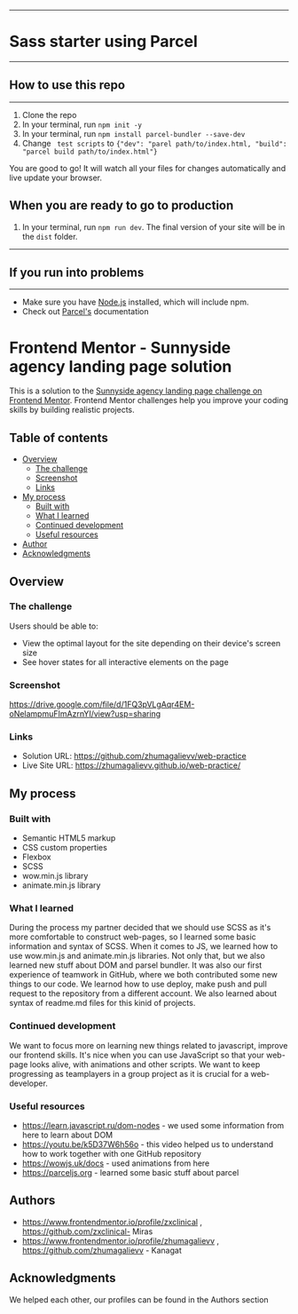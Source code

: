 ***
# Sass starter using Parcel
***
## How to use this repo
***
 1. Clone the repo
 2. In your terminal, run  ```npm init -y```
 3. In your terminal, run  ```npm install parcel-bundler --save-dev```
 4. Change ``` test scripts``` to  ```{"dev": "parel path/to/index.html, "build": "parcel build path/to/index.html"}```

 You are good to go! It will watch all your files for changes automatically and live update your browser.

## When you are ready to go to production

1. In your terminal, run ```npm run dev```. The final version of your site will be in the ```dist``` folder.

***
## If you run into problems
***
- Make sure you have [Node.js](https://nodejs.org/en/) installed, which will include npm.
- Check out [Parcel's](https://parceljs.org/) documentation

# Frontend Mentor - Sunnyside agency landing page solution

This is a solution to the [Sunnyside agency landing page challenge on Frontend Mentor](https://www.frontendmentor.io/challenges/sunnyside-agency-landing-page-7yVs3B6ef). Frontend Mentor challenges help you improve your coding skills by building realistic projects.

## Table of contents

- [Overview](#overview)
  - [The challenge](#the-challenge)
  - [Screenshot](#screenshot)
  - [Links](#links)
- [My process](#my-process)
  - [Built with](#built-with)
  - [What I learned](#what-i-learned)
  - [Continued development](#continued-development)
  - [Useful resources](#useful-resources)
- [Author](#author)
- [Acknowledgments](#acknowledgments)


## Overview

### The challenge

Users should be able to:

- View the optimal layout for the site depending on their device's screen size
- See hover states for all interactive elements on the page

### Screenshot

https://drive.google.com/file/d/1FQ3pVLgAqr4EM-oNelampmuFImAzrnYI/view?usp=sharing

### Links

- Solution URL: https://github.com/zhumagalievv/web-practice
- Live Site URL: https://zhumagalievv.github.io/web-practice/

## My process

### Built with

- Semantic HTML5 markup
- CSS custom properties
- Flexbox
- SCSS
- wow.min.js library
- animate.min.js library

### What I learned

During the process my partner decided that we should use SCSS as it's more comfortable to construct web-pages, so I learned some basic information and syntax of SCSS. When it comes to JS, we learned how to use wow.min.js and animate.min.js libraries. Not only that, but we also learned new stuff about DOM and parsel bundler. 
It was also our first experience of teamwork in GitHub, where we both contributed some new things to our code.
We learnod how to use deploy, make push and pull request to the repository from a different account. 
We also learned about syntax of readme.md files for this kinid of projects.

### Continued development

We want to focus more on learning new things related to javascript, improve our frontend skills. 
It's nice when you can use JavaScript so that your web-page looks alive, with animations and other scripts.
We want to keep progressing as teamplayers in a group project as it is crucial for a web-developer. 

### Useful resources

- https://learn.javascript.ru/dom-nodes - we used some information from here to learn about DOM
- https://youtu.be/k5D37W6h56o - this video helped us to understand how to work together with one GitHub repository
- https://wowjs.uk/docs - used animations from here
- https://parceljs.org - learned some basic stuff about parcel

## Authors

- https://www.frontendmentor.io/profile/zxclinical , https://github.com/zxclinical- Miras
- https://www.frontendmentor.io/profile/zhumagalievv , https://github.com/zhumagalievv - Kanagat

## Acknowledgments

We helped each other, our profiles can be found in the Authors section
